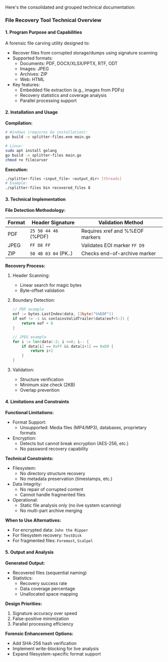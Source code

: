 Here's the consolidated and grouped technical documentation:

### File Recovery Tool Technical Overview

#### 1. Program Purpose and Capabilities
A forensic file carving utility designed to:
- Recover files from corrupted storage/dumps using signature scanning
- Supported formats:
  - Documents: PDF, DOCX/XLSX/PPTX, RTF, ODT
  - Images: JPEG
  - Archives: ZIP
  - Web: HTML
- Key features:
  - Embedded file extraction (e.g., images from PDFs)
  - Recovery statistics and coverage analysis
  - Parallel processing support

#### 2. Installation and Usage

**Compilation:**
```bash
# Windows (requires Go installation):
go build -o splitter-files.exe main.go

# Linux:
sudo apt install golang
go build -o splitter-files main.go
chmod +x filecarver
```

**Execution:**
```bash
./splitter-files <input_file> <output_dir> [threads]
# Example:
./splitter-files bin recovered_files 8
```

#### 3. Technical Implementation

**File Detection Methodology:**

| Format  | Header Signature       | Validation Method               |
|---------|------------------------|---------------------------------|
| PDF     | `25 50 44 46` (%PDF)   | Requires xref and %%EOF markers |
| JPEG    | `FF D8 FF`             | Validates EOI marker `FF D9`    |
| ZIP     | `50 4B 03 04` (PK..)   | Checks end-of-archive marker    |

**Recovery Process:**
1. Header Scanning:
   - Linear search for magic bytes
   - Byte-offset validation

2. Boundary Detection:
   ```go
   // PDF example
   eof := bytes.LastIndex(data, []byte("%%EOF"))
   if eof != -1 && containsValidTrailer(data[eof+5:]) {
       return eof + 8
   }
   
   // JPEG example
   for i := len(data)-2; i >=0; i-- {
       if data[i] == 0xFF && data[i+1] == 0xD9 {
           return i+2
       }
   }
   ```

3. Validation:
   - Structure verification
   - Minimum size check (2KB)
   - Overlap prevention

#### 4. Limitations and Constraints

**Functional Limitations:**
- Format Support:
  - Unsupported: Media files (MP4/MP3), databases, proprietary formats
- Encryption:
  - Detects but cannot break encryption (AES-256, etc.)
  - No password recovery capability

**Technical Constraints:**
- Filesystem:
  - No directory structure recovery
  - No metadata preservation (timestamps, etc.)
- Data Integrity:
  - No repair of corrupted content
  - Cannot handle fragmented files
- Operational:
  - Static file analysis only (no live system scanning)
  - No multi-part archive merging

**When to Use Alternatives:**
- For encrypted data: `John the Ripper`
- For filesystem recovery: `TestDisk`
- For fragmented files: `Foremost`, `Scalpel`

#### 5. Output and Analysis

**Generated Output:**
- Recovered files (sequential naming)
- Statistics:
  - Recovery success rate
  - Data coverage percentage
  - Unallocated space mapping

**Design Priorities:**
1. Signature accuracy over speed
2. False-positive minimization
3. Parallel processing efficiency

**Forensic Enhancement Options:**
- Add SHA-256 hash verification
- Implement write-blocking for live analysis
- Expand filesystem-specific format support


